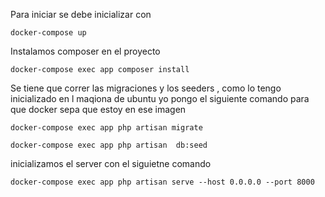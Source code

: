 
Para iniciar se debe inicializar con 
```
docker-compose up
```
Instalamos composer en el proyecto

```
docker-compose exec app composer install
```

Se tiene que correr las migraciones y los seeders , como lo tengo inicializado en l maqiona de ubuntu yo pongo el siguiente comando para que docker sepa que estoy en ese imagen

```
docker-compose exec app php artisan migrate
```
```
docker-compose exec app php artisan  db:seed
```

inicializamos el server con el siguietne comando


```
docker-compose exec app php artisan serve --host 0.0.0.0 --port 8000
```
